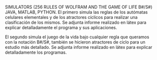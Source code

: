SIMULATORS (256 RULES OF WOLFRAM AND THE GAME OF LIFE B#/S#)
JAVA, MATLAB, PYTHON.
El primero simula las reglas de los autómatas celulares elementales y de los atractores cíclicos para realizar una clasificación de los mismos. Se adjunta informe realizado en látex para explicar detalladamente el programa y sus aplicaciones.

El segundo simula el juego de la vida bajo cualquier regla que queramos con la notación B#/S#, también se hicieron atractores de ciclo para un estudio más detallado. Se adjunta informe realizado en látex para explicar detalladamente los programas.
